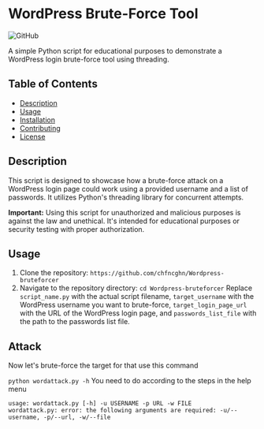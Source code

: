 # WordPress Brute-Force Tool

![GitHub](https://img.shields.io/github/license/YourUsername/YourRepositoryName)

A simple Python script for educational purposes to demonstrate a WordPress login brute-force tool using threading.

## Table of Contents
- [Description](#description)
- [Usage](#usage)
- [Installation](#installation)
- [Contributing](#contributing)
- [License](#license)

## Description

This script is designed to showcase how a brute-force attack on a WordPress login page could work using a provided username and a list of passwords. It utilizes Python's threading library for concurrent attempts.

**Important:** Using this script for unauthorized and malicious purposes is against the law and unethical. It's intended for educational purposes or security testing with proper authorization.

## Usage

1. Clone the repository: ```https://github.com/chfncghn/Wordpress-bruteforcer```
2. Navigate to the repository directory: ```cd Wordpress-bruteforcer```
Replace `script_name.py` with the actual script filename, `target_username` with the WordPress username you want to brute-force, `target_login_page_url` with the URL of the WordPress login page, and `passwords_list_file` with the path to the passwords list file.

## Attack

Now let's brute-force the target for that use this command

```python wordattack.py -h```
You need to do according to the steps in the help menu
```
usage: wordattack.py [-h] -u USERNAME -p URL -w FILE
wordattack.py: error: the following arguments are required: -u/--username, -p/--url, -w/--file
```
